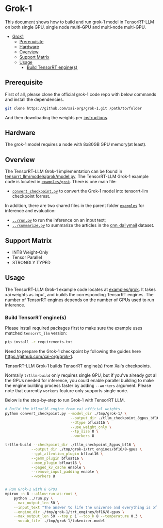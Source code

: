 # Grok-1

This document shows how to build and run grok-1 model in TensorRT-LLM on both single GPU, single node multi-GPU and multi-node multi-GPU.

- [Grok1](#Grok-1)
  - [Prerequisite](#prerequisite)
  - [Hardware](#hardware)
  - [Overview](#overview)
  - [Support Matrix](#support-matrix)
  - [Usage](#usage)
    - [Build TensorRT engine(s)](#build-tensorrt-engines)

## Prerequisite
First of all, please clone the official grok-1 code repo with below commands and install the dependencies.
```bash
git clone https://github.com/xai-org/grok-1.git /path/to/folder
```
And then downloading the weights per [instructions](https://github.com/xai-org/grok-1?tab=readme-ov-file#downloading-the-weights).

## Hardware
The grok-1 model requires a node with 8x80GB GPU memory(at least).

## Overview

The TensorRT-LLM Grok-1 implementation can be found in [tensorrt_llm/models/grok/model.py](../../tensorrt_llm/models/grok/model.py). The TensorRT-LLM Grok-1 example code is located in [`examples/grok`](./). There is one main file:

* [`convert_checkpoint.py`](./convert_checkpoint.py) to convert the Grok-1 model into tensorrt-llm checkpoint format.

In addition, there are two shared files in the parent folder [`examples`](../) for inference and evaluation:

* [`../run.py`](../run.py) to run the inference on an input text;
* [`../summarize.py`](../summarize.py) to summarize the articles in the [cnn_dailymail](https://huggingface.co/datasets/cnn_dailymail) dataset.

## Support Matrix
  * INT8 Weight-Only
  * Tensor Parallel
  * STRONGLY TYPED

## Usage

The TensorRT-LLM Grok-1 example code locates at [examples/grok](./). It takes xai weights as input, and builds the corresponding TensorRT engines. The number of TensorRT engines depends on the number of GPUs used to run inference.

### Build TensorRT engine(s)

Please install required packages first to make sure the example uses matched `tensorrt_llm` version:

```bash
pip install -r requirements.txt
```

Need to prepare the Grok-1 checkpoint by following the guides here https://github.com/xai-org/grok-1.

TensorRT-LLM Grok-1 builds TensorRT engine(s) from Xai's checkpoints.

Normally `trtllm-build` only requires single GPU, but if you've already got all the GPUs needed for inference, you could enable parallel building to make the engine building process faster by adding `--workers` argument. Please note that currently `workers` feature only supports single node.


Below is the step-by-step to run Grok-1 with TensorRT LLM.

```bash
# Build the bfloat16 engine from xai official weights.
python convert_checkpoint.py --model_dir ./tmp/grok-1/ \
                              --output_dir ./tllm_checkpoint_8gpus_bf16 \
                              --dtype bfloat16 \
                              --use_weight_only \
                              --tp_size 8 \
                              --workers 8

trtllm-build --checkpoint_dir ./tllm_checkpoint_8gpus_bf16 \
            --output_dir ./tmp/grok-1/trt_engines/bf16/8-gpus \
            --gpt_attention_plugin bfloat16 \
            --gemm_plugin bfloat16 \
            --moe_plugin bfloat16 \
            --paged_kv_cache enable \
            --remove_input_padding enable \
            --workers 8


# Run Grok-1 with 8 GPUs
mpirun -n 8 --allow-run-as-root \
    python ../run.py \
    --max_output_len 50 \
    --input_text "The answer to life the universe and everything is of course" \
    --engine_dir ./tmp/grok-1/trt_engines/bf16/8-gpus \
    --max_output_len 50 --top_p 1 --top_k 8 --temperature 0.3 \
    --vocab_file  ./tmp/grok-1/tokenizer.model
```
